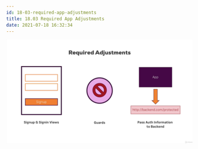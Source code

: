 ```yaml
---
id: 18-03-required-app-adjustments
title: 18.03 Required App Adjustments
date: 2021-07-18 16:32:34
---
```


![](assets/18-03-required-app-adjustments.png)
